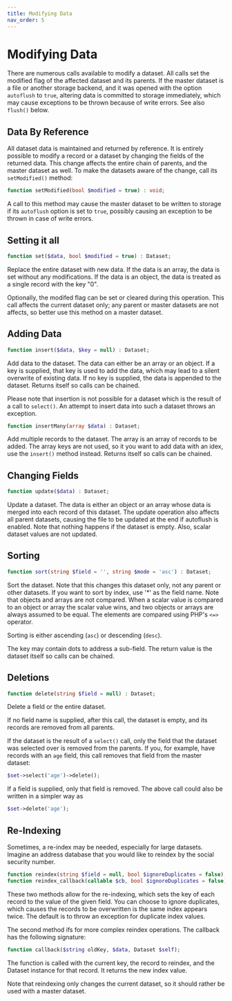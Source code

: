 ```yaml
---
title: Modifying Data
nav_order: 5
---
```


# Modifying Data

There are numerous calls available to modify a dataset. All calls set the modified flag of the affected dataset and its parents. If the master dataset is a file or another storage backend, and it was opened with the option `autoflush` to `true`, altering data is committed to storage immediately, which may cause exceptions to be thrown because of write errors. See also `flush()` below.

## Data By Reference

All dataset data is maintained and returned by reference. It is entirely possible to modify a record or a dataset by changing the fields of the returned data. This change affects the entire chain of parents, and the master dataset as well. To make the datasets aware of the change, call its `setModified()` method:

```php
function setModified(bool $modified = true) : void;
```
A call to this method may cause the master dataset to be written to storage if its `autoflush` option is set to `true`, possibly causing an exception to be thrown in case of write errors.

## Setting it all

```php
function set($data, bool $modified = true) : Dataset;
```
Replace the entire dataset with new data. If the data is an array, the data is set without any modifications. If the data is an object, the data is treated as a single record with the key "0".

Optionally, the modifed flag can be set or cleared during this operation. This call affects the current dataset only; any parent or master datasets are not affects, so better use this method on a master dataset.

## Adding Data

```php
function insert($data, $key = null) : Dataset;
```

Add data to the dataset. The data can either be an array or an object. If a key is supplied, that key is used to add the data, which may lead to a silent overwrite of existing data. If no key is supplied, the data is appended to the dataset. Returns itself so calls can be chained.

Please note that insertion is not possible for a dataset which is the result of a call to `select()`. An attempt to insert data into such a dataset throws an exception.

```php
function insertMany(array $data) : Dataset;
```
Add multiple records to the dataset. The array is an array of records to be added. The array keys are not used, so it you want to add data with an idex, use the `insert()` method instead. Returns itself so calls can be chained.

## Changing Fields

```php
function update($data) : Dataset;
```
Update a dataset. The data is either an object or an array whose data is merged into each record of this dataset. The update operation also affects all parent datasets, causing the file to be updated at the end if autoflush is enabled. Note that nothing happens if the dataset is empty. Also, scalar dataset values are not updated.

## Sorting

```php
function sort(string $field = '', string $mode = 'asc') : Dataset;
```
Sort the dataset. Note that this changes this dataset only, not any parent or other datasets. If you want to sort by index, use '*' as the field name. Note that objects and arrays are not compared. When a scalar value is compared to an object or array the scalar value wins, and two objects or arrays are always assumed to be equal. The elements are compared using PHP's `<=>` operator.

Sorting is either ascending (`asc`) or descending (`desc`).

The key may contain dots to address a sub-field. The return value is the dataset itself so calls can be chained.

## Deletions

```php
function delete(string $field = null) : Dataset;
```
Delete a field or the entire dataset. 

If no field name is supplied, after this call, the dataset is empty, and its records are removed from all parents.

If the dataset is the result of a `select()` call, only the field that the dataset was selected over is removed from the parents. If you, for example, have records with an `age` field, this call removes that field from the master dataset:

```php
$set->select('age')->delete();
```
If a field is supplied, only that field is removed. The above call could also be written in a simpler way as
```php
$set->delete('age');
```
## Re-Indexing

Sometimes, a re-index may be needed, especially for large datasets. Imagine an address database that you would like to reindex by the social security number.
```php
function reindex(string $field = null, bool $ignoreDuplicates = false) : Dataset;
function reindex_callback(callable $cb, bool $ignoreDuplicates = false) : Dataset;
```
These two methods allow for the re-indexing, which sets the key of each record to the value of the given field. You can choose to ignore duplicates, which causes the records to be overwritten is the same index appears twice. The default is to throw an exception for duplicate index values.

The second method ifs for more complex reindex operations. The callback has the following signature:
```php
function callback($string oldKey, $data, Dataset $self);
```
The function is called with the current key, the record to reindex, and the Dataset instance for that record. It returns the new index value.

Note that reindexing only changes the current dataset, so it should rather be used with a master dataset.
